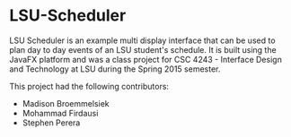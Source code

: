 # LSU-Scheduler
LSU Scheduler is an example multi display interface that can be used to plan day to day events of an LSU student's schedule. It is built using the JavaFX platform and was a class project for CSC 4243 - Interface Design and Technology at LSU during the Spring 2015 semester. 

This project had the following contributors:
- Madison Broemmelsiek
- Mohammad Firdausi
- Stephen Perera
